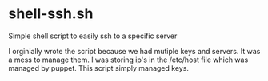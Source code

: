 # shell-ssh.sh
Simple shell script to easily ssh to a specific server

I orginially wrote the script because we had mutiple keys and servers. It was a mess to manage them. I was storing ip's in the /etc/host file which was managed by puppet. This script simply managed keys.
